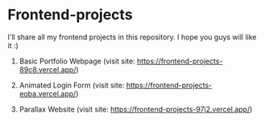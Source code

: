 # Frontend-projects
I'll share all my frontend projects in this repository. I hope you guys will like it :)

1) Basic Portfolio Webpage (visit site: https://frontend-projects-89c8.vercel.app/)

2) Animated Login Form (visit site: https://frontend-projects-eoba.vercel.app/)

3) Parallax Website (visit site: https://frontend-projects-97j2.vercel.app/)
